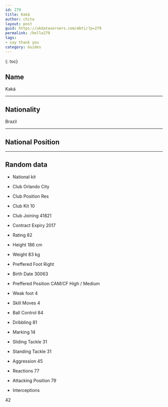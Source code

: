 ```yaml
---
id: 279
title: Kaká
author: chito
layout: post
guid: https://ukdataservers.com/mbti/?p=279
permalink: /hello279
tags:
- say thank you
category: Guides
---
```



{: toc}

## Name  
Kaká 

* * *

## Nationality  
Brazil 

* * *

## National Position 

* * *

## Random data 

  * National kit 
  * Club 
Orlando City 

  * Club Position 
Res 

  * Club Kit 
10 

  * Club Joining 
41821 

  * Contract Expiry 
2017 

  * Rating 
82 

  * Height 
186 cm 

  * Weight 
83 kg 

  * Preffered Foot 
Right 

  * Birth Date 
30063 

  * Preffered Position 
CAM/CF High / Medium 

  * Weak foot 
4 

  * Skill Moves 
4 

  * Ball Control 
84 

  * Dribbling 
81 

  * Marking 
14 

  * Sliding Tackle 
31 

  * Standing Tackle 
31 

  * Aggression 
45 

  * Reactions 
77 

  * Attacking Position 
79 

  * Interceptions 

42